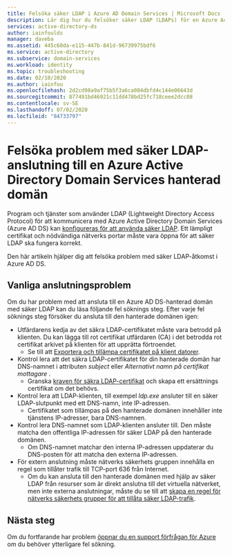 ```yaml
---
title: Felsöka säker LDAP i Azure AD Domain Services | Microsoft Docs
description: Lär dig hur du felsöker säker LDAP (LDAPs) för en Azure Active Directory Domain Services hanterad domän
services: active-directory-ds
author: iainfoulds
manager: daveba
ms.assetid: 445c60da-e115-447b-841d-96739975bdf6
ms.service: active-directory
ms.subservice: domain-services
ms.workload: identity
ms.topic: troubleshooting
ms.date: 02/10/2020
ms.author: iainfou
ms.openlocfilehash: 2d2cd98a9af75b5f3a6ca084dbfd4c144e06643d
ms.sourcegitcommit: 877491bd46921c11dd478bd25fc718ceee2dcc08
ms.contentlocale: sv-SE
ms.lasthandoff: 07/02/2020
ms.locfileid: "84733797"
---
```

# <a name="troubleshoot-secure-ldap-connectivity-issues-to-an-azure-active-directory-domain-services-managed-domain"></a>Felsöka problem med säker LDAP-anslutning till en Azure Active Directory Domain Services hanterad domän

Program och tjänster som använder LDAP (Lightweight Directory Access Protocol) för att kommunicera med Azure Active Directory Domain Services (Azure AD DS) kan [konfigureras för att använda säker LDAP](tutorial-configure-ldaps.md). Ett lämpligt certifikat och nödvändiga nätverks portar måste vara öppna för att säker LDAP ska fungera korrekt.

Den här artikeln hjälper dig att felsöka problem med säker LDAP-åtkomst i Azure AD DS.

## <a name="common-connection-issues"></a>Vanliga anslutningsproblem

Om du har problem med att ansluta till en Azure AD DS-hanterad domän med säker LDAP kan du läsa följande fel söknings steg. Efter varje fel söknings steg försöker du ansluta till den hanterade domänen igen:

* Utfärdarens kedja av det säkra LDAP-certifikatet måste vara betrodd på klienten. Du kan lägga till rot certifikat utfärdaren (CA) i det betrodda rot certifikat arkivet på klienten för att upprätta förtroendet.
    * Se till att [Exportera och tillämpa certifikatet på klient datorer][client-cert].
* Kontrol lera att det säkra LDAP-certifikatet för din hanterade domän har DNS-namnet i attributen *subject* eller *Alternativt namn på certifikat mottagare* .
    * Granska [kraven för säkra LDAP-certifikat][certs-prereqs] och skapa ett ersättnings certifikat om det behövs.
* Kontrol lera att LDAP-klienten, till exempel *ldp.exe* ansluter till en säker LDAP-slutpunkt med ett DNS-namn, inte IP-adressen.
    * Certifikatet som tillämpas på den hanterade domänen innehåller inte tjänstens IP-adresser, bara DNS-namnen.
* Kontrol lera DNS-namnet som LDAP-klienten ansluter till. Den måste matcha den offentliga IP-adressen för säker LDAP på den hanterade domänen.
    * Om DNS-namnet matchar den interna IP-adressen uppdaterar du DNS-posten för att matcha den externa IP-adressen.
* För extern anslutning måste nätverks säkerhets gruppen innehålla en regel som tillåter trafik till TCP-port 636 från Internet.
    * Om du kan ansluta till den hanterade domänen med hjälp av säker LDAP från resurser som är direkt anslutna till det virtuella nätverket, men inte externa anslutningar, måste du se till att [skapa en regel för nätverks säkerhets grupper för att tillåta säker LDAP-trafik][ldaps-nsg].

## <a name="next-steps"></a>Nästa steg

Om du fortfarande har problem [öppnar du en support förfrågan för Azure][azure-support] om du behöver ytterligare fel sökning.

<!-- INTERNAL LINKS -->
[azure-support]: ../active-directory/fundamentals/active-directory-troubleshooting-support-howto.md
[configure-ldaps]: tutorial-configure-ldaps.md
[certs-prereqs]: tutorial-configure-ldaps.md#create-a-certificate-for-secure-ldap
[client-cert]: tutorial-configure-ldaps.md#export-a-certificate-for-client-computers
[ldaps-nsg]: tutorial-configure-ldaps.md#lock-down-secure-ldap-access-over-the-internet
